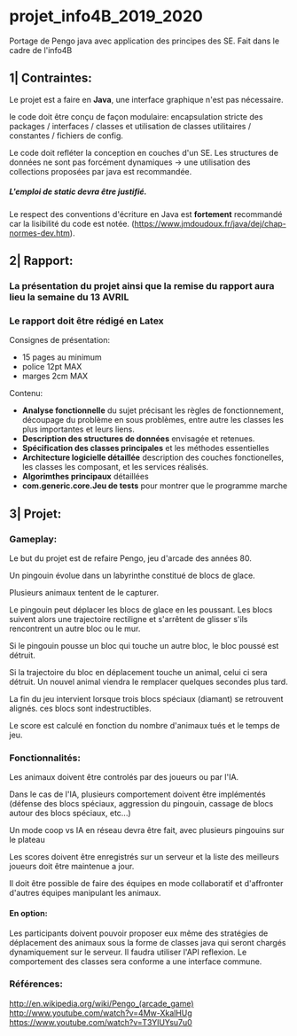 # projet_info4B_2019_2020
Portage de Pengo java avec application des principes des SE. Fait dans le cadre de l'info4B

## 1| Contraintes:
Le projet est a faire en **Java**, une interface graphique n'est pas nécessaire.

le code doit être conçu de façon modulaire: encapsulation stricte des packages / interfaces / classes et utilisation de classes utilitaires / constantes / fichiers de config.

Le code doit refléter la conception en couches d'un SE. Les structures de données ne sont pas forcément dynamiques -> une utilisation des collections proposées par java est recommandée.
##### L'emploi de static devra être justifié.

Le respect des conventions d'écriture en Java est **fortement** recommandé car la lisibilité du code est notée. (https://www.jmdoudoux.fr/java/dej/chap-normes-dev.htm).


## 2| Rapport:
### La présentation du projet ainsi que la remise du rapport aura lieu la semaine du 13 AVRIL
### Le rapport doit être rédigé en Latex
Consignes de présentation:
* 15 pages au minimum
* police 12pt MAX
* marges 2cm MAX

Contenu:
* **Analyse fonctionnelle** du sujet précisant les règles de fonctionnement, découpage du problème en sous problèmes, entre autre les classes les plus importantes et leurs liens. 
* **Description des structures de données** envisagée et retenues.
* **Spécification des classes principales** et les méthodes essentielles
* **Architecture logicielle détaillée** description des couches fonctionelles, les classes les composant, et les services réalisés.
* **Algorimthes principaux** détaillées
* **com.generic.core.Jeu de tests** pour montrer que le programme marche


## 3| Projet:
###  Gameplay:
Le but du projet est de refaire Pengo, jeu d'arcade des années 80. 

Un pingouin évolue dans un labyrinthe constitué de blocs de glace. 

Plusieurs animaux tentent de le capturer.

Le pingouin peut déplacer les blocs de glace en les poussant. Les blocs suivent alors une trajectoire rectiligne et s'arrêtent de glisser s'ils rencontrent un autre bloc ou le mur.

Si le pingouin pousse un bloc qui touche un autre bloc, le bloc poussé est détruit.

Si la trajectoire du bloc en déplacement touche un animal,  celui ci sera détruit. Un nouvel animal viendra le remplacer quelques secondes plus tard.

La fin du jeu intervient lorsque trois blocs spéciaux (diamant) se retrouvent alignés. ces blocs sont indestructibles.

Le score est calculé en fonction du nombre d'animaux tués et le temps de jeu.

### Fonctionnalités:
Les animaux doivent être controlés par des joueurs ou par l'IA.

Dans le cas de l'IA, plusieurs comportement doivent être implémentés (défense des blocs spéciaux, aggression du pingouin, cassage de blocs autour des blocs spéciaux, etc...)

Un mode coop vs IA en réseau devra être fait, avec plusieurs pingouins sur le plateau

Les scores doivent être enregistrés sur un serveur et la liste des meilleurs joueurs doit être maintenue a jour.

Il doit être possible de faire des équipes en mode collaboratif et d'affronter d'autres équipes manipulant les animaux.

#### En option:
Les participants doivent pouvoir proposer eux même des stratégies de déplacement des animaux sous la forme de classes java qui seront chargés dynamiquement sur le serveur. Il faudra utiliser l'API reflexion. Le comportement des classes sera conforme a une interface commune.

### Références:
http://en.wikipedia.org/wiki/Pengo_(arcade_game)
http://www.youtube.com/watch?v=4Mw-XkalHUg
https://www.youtube.com/watch?v=T3YlUYsu7u0
